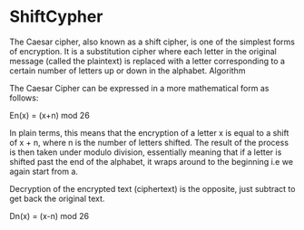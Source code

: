 # ShiftCypher

The Caesar cipher, also known as a shift cipher, is one of the simplest forms of encryption. It is a substitution cipher where each letter in the original message (called the plaintext) is replaced with a letter corresponding to a certain number of letters up or down in the alphabet.
Algorithm

The Caesar Cipher can be expressed in a more mathematical form as follows:

En(x) = (x+n) mod 26

In plain terms, this means that the encryption of a letter x is equal to a shift of x + n, where n is the number of letters shifted. The result of the process is then taken under modulo division, essentially meaning that if a letter is shifted past the end of the alphabet, it wraps around to the beginning i.e we again start from a.

Decryption of the encrypted text (ciphertext) is the opposite, just subtract to get back the original text.

Dn(x) = (x-n) mod 26

